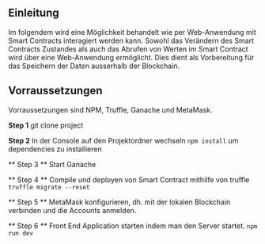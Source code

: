 ## Einleitung
Im folgendem wird eine Möglichkeit behandelt wie per Web-Anwendung mit Smart Contracts interagiert werden kann. Sowohl das Verändern des Smart Contracts Zustandes als auch das Abrufen von Werten im Smart Contract wird über eine Web-Anwendung ermöglicht.
Dies dient als Vorbereitung für das Speichern der Daten ausserhalb der Blockchain. 

## Vorraussetzungen 
Vorraussetzungen sind NPM, Truffle, Ganache und MetaMask.

**Step 1**
git clone project

**Step 2**
In der Console auf den Projektordner wechseln 
`npm install` um dependencies zu installieren

** Step 3 ** 
Start Ganache

** Step 4 **
Compile und deployen von Smart Contract mithilfe von truffle
`truffle migrate --reset`

** Step 5 **
MetaMask konfigurieren, dh. mit der lokalen Blockchain verbinden und die Accounts anmelden.

** Step 6 **
Front End Application starten indem man den Server startet.
`npm run dev` 



